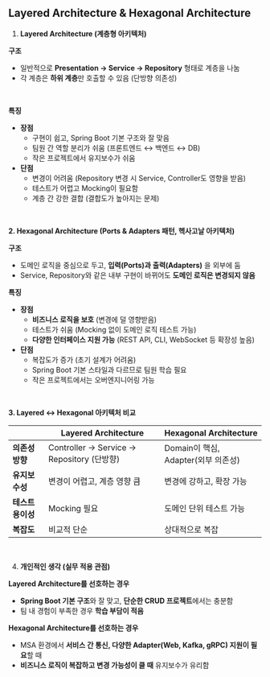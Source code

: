 ## Layered Architecture & Hexagonal Architecture

1. **Layered Architecture (계층형 아키텍처)**

**구조**

- 일반적으로 **Presentation → Service → Repository** 형태로 계층을 나눔
- 각 계층은 **하위 계층**만 호출할 수 있음 (단방향 의존성)

<br/>

**특징**

- **장점**
    - 구현이 쉽고, Spring Boot 기본 구조와 잘 맞음
    - 팀원 간 역할 분리가 쉬움 (프론트엔드 ↔ 백엔드 ↔ DB)
    - 작은 프로젝트에서 유지보수가 쉬움
- **단점**
    - 변경이 어려움 (Repository 변경 시 Service, Controller도 영향을 받음)
    - 테스트가 어렵고 Mocking이 필요함
    - 계층 간 강한 결합 (결합도가 높아지는 문제)

<br/>

**2. Hexagonal Architecture (Ports & Adapters 패턴, 헥사고날 아키텍처)**

**구조**

- 도메인 로직을 중심으로 두고, **입력(Ports)과 출력(Adapters)** 을 외부에 둠
- Service, Repository와 같은 내부 구현이 바뀌어도 **도메인 로직은 변경되지 않음**

**특징**

- **장점**
    - **비즈니스 로직을 보호** (변경에 덜 영향받음)
    - 테스트가 쉬움 (Mocking 없이 도메인 로직 테스트 가능)
    - **다양한 인터페이스 지원 가능** (REST API, CLI, WebSocket 등 확장성 높음)
- **단점**
    - 복잡도가 증가 (초기 설계가 어려움)
    - Spring Boot 기본 스타일과 다르므로 팀원 학습 필요
    - 작은 프로젝트에서는 오버엔지니어링 가능

<br/>

**3. Layered ↔ Hexagonal 아키텍처 비교**

|             | **Layered Architecture**                | **Hexagonal Architecture**  |
|-------------|-----------------------------------------|-----------------------------|
| **의존성 방향**  | Controller → Service → Repository (단방향) | Domain이 핵심, Adapter(외부 의존성) |
| **유지보수성**   | 변경이 어렵고, 계층 영향 큼                        | 변경에 강하고, 확장 가능              |
| **테스트 용이성** | Mocking 필요                              | 도메인 단위 테스트 가능               |
| **복잡도**     | 비교적 단순                                  | 상대적으로 복잡                    |

<br/>

4. **개인적인 생각 (실무 적용 관점)**

**Layered Architecture를 선호하는 경우**

- **Spring Boot 기본 구조**와 잘 맞고, **단순한 CRUD 프로젝트**에서는 충분함
- 팀 내 경험이 부족한 경우 **학습 부담이 적음**

**Hexagonal Architecture를 선호하는 경우**

- MSA 환경에서 **서비스 간 통신, 다양한 Adapter(Web, Kafka, gRPC) 지원이 필요**할 때
- **비즈니스 로직이 복잡하고 변경 가능성이 클 때** 유지보수가 유리함